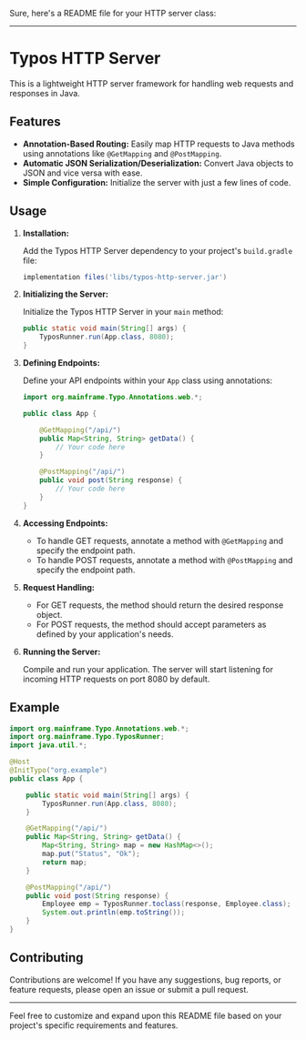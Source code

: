 Sure, here's a README file for your HTTP server class:

---

# Typos HTTP Server

This is a lightweight HTTP server framework for handling web requests and responses in Java.

## Features

- **Annotation-Based Routing:** Easily map HTTP requests to Java methods using annotations like `@GetMapping` and `@PostMapping`.
- **Automatic JSON Serialization/Deserialization:** Convert Java objects to JSON and vice versa with ease.
- **Simple Configuration:** Initialize the server with just a few lines of code.

## Usage

1. **Installation:**

   Add the Typos HTTP Server dependency to your project's `build.gradle` file:

   ```groovy
   implementation files('libs/typos-http-server.jar')
   ```

2. **Initializing the Server:**

   Initialize the Typos HTTP Server in your `main` method:

   ```java
   public static void main(String[] args) {
       TyposRunner.run(App.class, 8080);
   }
   ```

3. **Defining Endpoints:**

   Define your API endpoints within your `App` class using annotations:

   ```java
   import org.mainframe.Typo.Annotations.web.*;

   public class App {

       @GetMapping("/api/")
       public Map<String, String> getData() {
           // Your code here
       }

       @PostMapping("/api/")
       public void post(String response) {
           // Your code here
       }
   }
   ```

4. **Accessing Endpoints:**

   - To handle GET requests, annotate a method with `@GetMapping` and specify the endpoint path.
   - To handle POST requests, annotate a method with `@PostMapping` and specify the endpoint path.

5. **Request Handling:**

   - For GET requests, the method should return the desired response object.
   - For POST requests, the method should accept parameters as defined by your application's needs.

6. **Running the Server:**

   Compile and run your application. The server will start listening for incoming HTTP requests on port 8080 by default.

## Example

```java
import org.mainframe.Typo.Annotations.web.*;
import org.mainframe.Typo.TyposRunner;
import java.util.*;

@Host
@InitTypo("org.example")
public class App {

    public static void main(String[] args) {
        TyposRunner.run(App.class, 8080);
    }

    @GetMapping("/api/")
    public Map<String, String> getData() {
        Map<String, String> map = new HashMap<>();
        map.put("Status", "Ok");
        return map;
    }

    @PostMapping("/api/")
    public void post(String response) {
        Employee emp = TyposRunner.toclass(response, Employee.class);
        System.out.println(emp.toString());
    }
}
```

## Contributing

Contributions are welcome! If you have any suggestions, bug reports, or feature requests, please open an issue or submit a pull request.

---

Feel free to customize and expand upon this README file based on your project's specific requirements and features.

